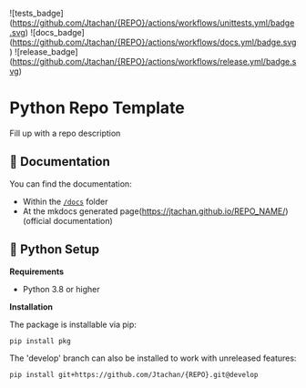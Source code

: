 ![tests_badge] (https://github.com/Jtachan/{REPO}/actions/workflows/unittests.yml/badge.svg)
![docs_badge] (https://github.com/Jtachan/{REPO}/actions/workflows/docs.yml/badge.svg)
![release_badge] (https://github.com/Jtachan/{REPO}/actions/workflows/release.yml/badge.svg)

# Python Repo Template

Fill up with a repo description

## 📖 Documentation

You can find the documentation:

- Within the [`/docs`](docs/index.md) folder
- At the mkdocs generated page(https://jtachan.github.io/REPO_NAME/) (official documentation)

## 🐍 Python Setup

**Requirements**

- Python 3.8 or higher

**Installation**

The package is installable via pip:
````commandline
pip install pkg
````

The 'develop' branch can also be installed to work with unreleased features:
````commandline
pip install git+https://github.com/Jtachan/{REPO}.git@develop
````

